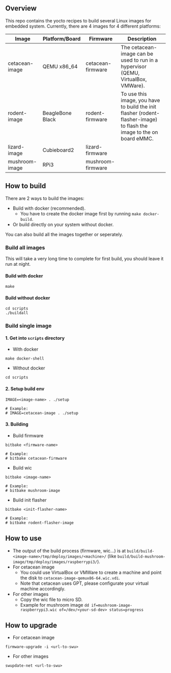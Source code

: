## Overview

This repo contains the yocto recipes to build several Linux images for embedded system. Currently, there are 4 images for 4 different platforms:

| Image          | Platform/Board   | Firmware          | Description                                                                                                           |
|----------------|------------------|-------------------|-----------------------------------------------------------------------------------------------------------------------|
| cetacean-image | QEMU x86_64      | cetacean-firmware | The cetacean-image can be used to run in a hypervisor (QEMU, VirtualBox, VMWare).                                     |
| rodent-image   | BeagleBone Black | rodent-firmware   | To use this image, you have to build the init flasher (rodent-flasher-image) to flash the image to the on board eMMC. |
| lizard-image   | Cubieboard2      | lizard-firmware   |                                                                                                                       |
| mushroom-image | RPi3             | mushroom-firmware |                                                                                                                       |

## How to build

There are 2 ways to build the images:

- Build with docker (recommended).
    - You have to create the docker image first by running `make docker-build`.
- Or build directly on your system without docker.

You can also build all the images together or seperately.

### Build all images

This will take a very long time to complete for first build, you should leave it run at night.

#### Build with docker

```shell
make
```

#### Build without docker

```shell
cd scripts
./buildall
```

### Build single image

#### 1. Get into `scripts` directory

- With docker

```shell
make docker-shell
```

- Without docker

```shell
cd scripts
```

#### 2. Setup build env

```shell
IMAGE=<image-name> . ./setup

# Example:
# IMAGE=cetacean-image . ./setup
```

#### 3. Building

- Build firmware

```shell
bitbake <firmware-name>

# Example:
# bitbake cetacean-firmware
```

- Build wic

```shell
bitbake <image-name>

# Example:
# bitbake mushroom-image
```

- Build init flasher

```shell
bitbake <init-flasher-name>

# Example:
# bitbake rodent-flasher-image
```

## How to use

- The output of the build process (firmware, wic...) is at `build/build-<image-name>/tmp/deploy/images/<machine>/` (like `build/build-mushroom-image/tmp/deploy/images/raspberrypi3/`).
- For cetacean image
    - You could use VirtualBox or VMWare to create a machine and point the disk to `cetacean-image-qemux86-64.wic.vdi`.
    - Note that cetacean uses GPT, please configurate your virtual machine accordingly.
- For other images
    - Copy the wic file to micro SD.
    - Example for mushroom image `dd if=mushroom-image-raspberrypi3.wic of=/dev/<your-sd-dev> status=progress`

## How to upgrade

- For cetacean image

```shell
firmware-upgrade -i <url-to-swu>
```

- For other images

```shell
swupdate-net <url-to-swu>
```
